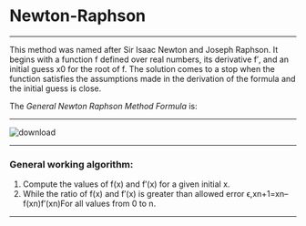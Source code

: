 # Newton-Raphson
---
This method was named after Sir Isaac Newton and Joseph Raphson. 
It begins with a function f defined over real numbers, its derivative f′, and an initial guess x0 for the root of f. The solution comes to a stop when the function satisfies the assumptions made in the derivation of the formula and the initial guess is close.

The *General Newton Raphson Method Formula* is:

---
![download](https://user-images.githubusercontent.com/96608251/187615403-b68a2e05-9063-4e1f-9f5d-70717692cceb.png)

---

### General working algorithm:

1. Compute the values of f(x) and f′(x) for a given initial x.
2. While the ratio of f(x) and f′(x) is greater than allowed error ϵ,xn+1=xn–f(xn)f′(xn)For all values from 0 to n.

---
